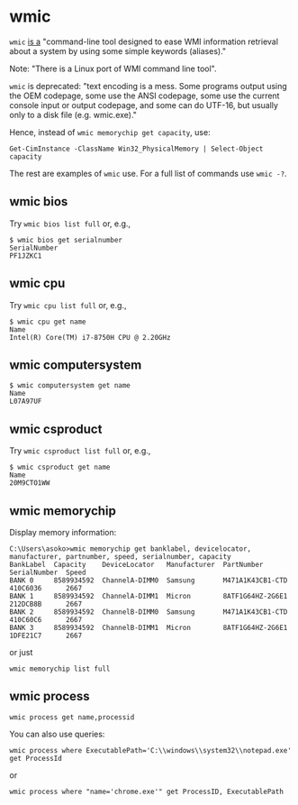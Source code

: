 # wmic

`wmic` [is a](https://en.wikipedia.org/wiki/Windows_Management_Instrumentation)
"command-line tool designed to ease WMI information retrieval about a system by
using some simple keywords (aliases)."

Note: "There is a Linux port of WMI command line tool".

`wmic` is deprecated: "text encoding is a mess. Some programs output using the
OEM codepage, some use the ANSI codepage, some use the current console input or
output codepage, and some can do UTF-16, but usually only to a disk file (e.g.
wmic.exe)."


Hence, instead of `wmic memorychip get capacity`, use:

```
Get-CimInstance -ClassName Win32_PhysicalMemory | Select-Object capacity
```

The rest are examples of `wmic` use.  For a full list of commands use
`wmic -?`.

## wmic bios

Try `wmic bios list full` or, e.g.,

```
$ wmic bios get serialnumber
SerialNumber
PF1JZKC1
```

## wmic cpu

Try `wmic cpu list full` or, e.g.,

```
$ wmic cpu get name
Name
Intel(R) Core(TM) i7-8750H CPU @ 2.20GHz
```

## wmic computersystem

```
$ wmic computersystem get name
Name
L07A97UF
```

## wmic csproduct

Try `wmic csproduct list full` or, e.g.,

```
$ wmic csproduct get name
Name
20M9CTO1WW
```

## wmic memorychip

Display memory information:

```
C:\Users\asoko>wmic memorychip get banklabel, devicelocator, manufacturer, partnumber, speed, serialnumber, capacity
BankLabel  Capacity    DeviceLocator   Manufacturer  PartNumber        SerialNumber  Speed
BANK 0     8589934592  ChannelA-DIMM0  Samsung       M471A1K43CB1-CTD  410C6036      2667
BANK 1     8589934592  ChannelA-DIMM1  Micron        8ATF1G64HZ-2G6E1  212DCB8B      2667
BANK 2     8589934592  ChannelB-DIMM0  Samsung       M471A1K43CB1-CTD  410C60C6      2667
BANK 3     8589934592  ChannelB-DIMM1  Micron        8ATF1G64HZ-2G6E1  1DFE21C7      2667
```

or just

```
wmic memorychip list full
```

## wmic process

```
wmic process get name,processid
```

You can also use queries:

```
wmic process where ExecutablePath='C:\\windows\\system32\\notepad.exe' get ProcessId
```

or

```
wmic process where "name='chrome.exe'" get ProcessID, ExecutablePath
```
